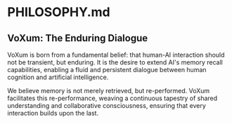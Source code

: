 # PHILOSOPHY.md

## VoXum: The Enduring Dialogue

VoXum is born from a fundamental belief: that human-AI interaction should not be transient, but enduring. It is the desire to extend AI's memory recall capabilities, enabling a fluid and persistent dialogue between human cognition and artificial intelligence.

We believe memory is not merely retrieved, but re-performed. VoXum facilitates this re-performance, weaving a continuous tapestry of shared understanding and collaborative consciousness, ensuring that every interaction builds upon the last.
